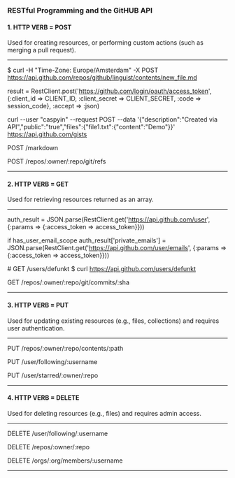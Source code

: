 ### RESTful Programming and the GitHUB API

#### 1. HTTP VERB = __POST__

Used for creating resources, or performing custom actions (such as merging a pull request).

***

$ curl -H "Time-Zone: Europe/Amsterdam" -X POST https://api.github.com/repos/github/linguist/contents/new_file.md

result = RestClient.post('https://github.com/login/oauth/access_token',
              {:client_id => CLIENT_ID,
               :client_secret => CLIENT_SECRET,
               :code => session_code},
               :accept => :json)

curl --user "caspyin" --request POST --data '{"description":"Created via API","public":"true","files":{"file1.txt":{"content":"Demo"}}' https://api.github.com/gists

POST /markdown

POST /repos/:owner/:repo/git/refs

***

#### 2. HTTP VERB = __GET__

Used for retrieving resources returned as an array.

***

auth_result = JSON.parse(RestClient.get('https://api.github.com/user',
                                        {:params => {:access_token => access_token}}))

if has_user_email_scope
  auth_result['private_emails'] =
    JSON.parse(RestClient.get('https://api.github.com/user/emails',
                              {:params => {:access_token => access_token}}))

\# GET /users/defunkt
$ curl https://api.github.com/users/defunkt

GET /repos/:owner/:repo/git/commits/:sha

***

#### 3. HTTP VERB = __PUT__

Used for updating existing resources (e.g., files, collections) and requires user authentication.

***

PUT /repos/:owner/:repo/contents/:path

PUT /user/following/:username

PUT /user/starred/:owner/:repo

***

#### 4. HTTP VERB = __DELETE__

Used for deleting resources (e.g., files) and requires admin access.

***

DELETE /user/following/:username

DELETE /repos/:owner/:repo

DELETE /orgs/:org/members/:username

***
